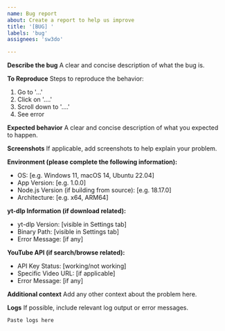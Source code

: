 ```yaml
---
name: Bug report
about: Create a report to help us improve
title: '[BUG] '
labels: 'bug'
assignees: 'sw3do'

---
```


**Describe the bug**
A clear and concise description of what the bug is.

**To Reproduce**
Steps to reproduce the behavior:
1. Go to '...'
2. Click on '....'
3. Scroll down to '....'
4. See error

**Expected behavior**
A clear and concise description of what you expected to happen.

**Screenshots**
If applicable, add screenshots to help explain your problem.

**Environment (please complete the following information):**
 - OS: [e.g. Windows 11, macOS 14, Ubuntu 22.04]
 - App Version: [e.g. 1.0.0]
 - Node.js Version (if building from source): [e.g. 18.17.0]
 - Architecture: [e.g. x64, ARM64]

**yt-dlp Information (if download related):**
 - yt-dlp Version: [visible in Settings tab]
 - Binary Path: [visible in Settings tab]
 - Error Message: [if any]

**YouTube API (if search/browse related):**
 - API Key Status: [working/not working]
 - Specific Video URL: [if applicable]
 - Error Message: [if any]

**Additional context**
Add any other context about the problem here.

**Logs**
If possible, include relevant log output or error messages.

```
Paste logs here
```